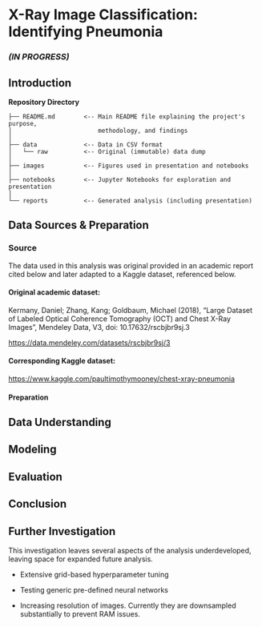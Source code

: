 # X-Ray Image Classification: Identifying Pneumonia 
### *(IN PROGRESS)*

## Introduction



**Repository Directory**

```
├── README.md        <-- Main README file explaining the project's purpose,
│                        methodology, and findings
│
├── data             <-- Data in CSV format
│   └── raw          <-- Original (immutable) data dump
│
├── images           <-- Figures used in presentation and notebooks
│
├── notebooks        <-- Jupyter Notebooks for exploration and presentation
│
└── reports          <-- Generated analysis (including presentation)
```




## Data Sources & Preparation
### Source
The data used in this analysis was original provided in an academic report cited below and later adapted to a Kaggle dataset, referenced below.

#### Original academic dataset:

Kermany, Daniel; Zhang, Kang; Goldbaum, Michael (2018), “Large Dataset of Labeled Optical Coherence Tomography (OCT) and Chest X-Ray Images”, Mendeley Data, V3, doi: 10.17632/rscbjbr9sj.3

https://data.mendeley.com/datasets/rscbjbr9sj/3


#### Corresponding Kaggle dataset: 

https://www.kaggle.com/paultimothymooney/chest-xray-pneumonia


#### Preparation


## Data Understanding




## Modeling
 


## Evaluation



## Conclusion




## Further Investigation
This investigation leaves several aspects of the analysis underdeveloped, leaving space for expanded future analysis. 

- Extensive grid-based hyperparameter tuning

- Testing generic pre-defined neural networks

- Increasing resolution of images. Currently they are downsampled substantially to prevent RAM issues.
